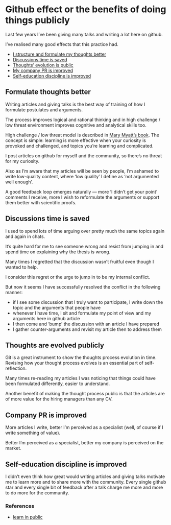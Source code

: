 # Github effect or the benefits of doing things publicly

Last few years I’ve been giving many talks and writing a lot here on github.

I’ve realised many good effects that this practice had.

- [I structure and formulate my thoughts better](#formulate-thoughts-better)
- [Discussions time is saved](#discussions-time-is-saved)
- [Thoughts’ evolution is public](#thoughts-are-evolved-publicly)
- [My company PR is improved](#company-pr-is-improved)
- [Self-education discipline is improved](#self-education-discipline-is-improved)

## Formulate thoughts better

Writing articles and giving talks is the best way of training of how I formulate postulates and arguments.

The process improves logical and rational thinking and in high challenge / low threat environment improves cognitive and analytical skills too.

High challenge / low threat model is described in [Mary Myatt’s book](https://www.amazon.com/High-Challenge-Low-Threat-Leaders/dp/190971786X). The concept is simple: learning is more effective when your curiosity is provoked and challenged, and topics you’re learning and complicated.

I post articles on github for myself and the community, so there’s no threat for my curiosity.

Also as I’m aware that my articles will be seen by people, I’m ashamed to write low-quality content, where ‘low quality’ I define as ‘not argumented well enough’.

A good feedback loop emerges naturally — more ‘I didn’t get your point’ comments I receive, more I wish to reformulate the arguments or support them better with scientific proofs.

## Discussions time is saved

I used to spend lots of time arguing over pretty much the same topics again and again in chats.

It’s quite hard for me to see someone wrong and resist from jumping in and spend time on explaining why the thesis is wrong.

Many times I regretted that the discussion wasn’t fruitful even though I wanted to help.

I consider this regret or the urge to jump in to be my internal conflict.

But now it seems I have successfully resolved the conflict in the following manner:
- if I see some discussion that I truly want to participate, I write down the topic and the arguments that people have
- whenever I have time, I sit and formulate my point of view and my arguments here in github article
- I then come and ‘bump’ the discussion with an article I have prepared
- I gather counter-arguments and revisit my article then to address them

## Thoughts are evolved publicly

Git is a great instrument to show the thoughts process evolution in time. Revising how your thought process evolves is an essential part of self-reflection.

Many times re-reading my articles I was noticing that things could have been formulated differently, easier to understand.

Another benefit of making the thought process public is that the articles are of more value for the hiring managers than any CV.

## Company PR is improved

More articles I write, better I’m perceived as a specialist (well, of course if I write something of value).

Better I’m perceived as a specialist, better my company is perceived on the market.

## Self-education discipline is improved

I didn’t even think how great would writing articles and giving talks motivate me to learn more and to share more with the community. Every single github star and every single bit of feedback after a talk charge me more and more to do more for the community.

### References

- [learn in public](https://www.swyx.io/learn-in-public/)
